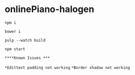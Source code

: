 # onlinePiano-halogen

`npm i`

`bower i`


`pulp --watch build`


`npm start`

`****Known Issues ***`

`*Edittext padding not working`
`*Border shadow not working`
